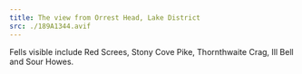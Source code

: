 ```yaml
---
title: The view from Orrest Head, Lake District
src: ./189A1344.avif
---
```


Fells visible include Red Screes, Stony Cove Pike, Thornthwaite Crag, Ill Bell
and Sour Howes.
